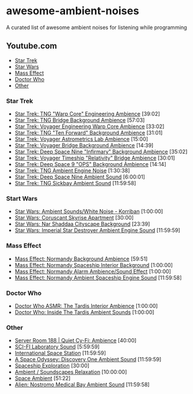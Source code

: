 # awesome-ambient-noises
A curated list of awesome ambient noises for listening while programming

## Youtube.com

+ [Star Trek](#star-trek)
+ [Star Wars](#star-wars)
+ [Mass Effect](#mass-effect)
+ [Doctor Who](#doctor-who)
+ [Other](#other)

### Star Trek

* [Star Trek: TNG "Warp Core" Engineering Ambience](https://youtu.be/MNBA2U-L8dc) [39:02]
* [Star Trek: TNG Bridge Background Ambience](https://youtu.be/Yb3Yxz8bxj8) [57:03]
* [Star Trek: Voyager Engineering Warp Core Ambience](https://youtu.be/sfU0HKXXfiU) [33:02]
* [Star Trek: TNG "Ten Forward" Background Ambience](https://youtu.be/yUbAiDMLovw) [31:01]
* [Star Trek: Voyager Astrometrics Lab Ambience](https://youtu.be/CGOq_BP8_6c) [15:00]
* [Star Trek: Voyager Bridge Background Ambience](https://youtu.be/ZTDtH9uf24w) [14:39]
* [Star Trek: Deep Space Nine "Infirmary" Background Ambience](https://youtu.be/5LoAAiAFbwY) [35:02]
* [Star Trek: Voyager Timeship "Relativity" Bridge Ambience](https://youtu.be/30Yr-1-cc4M) [30:01]
* [Star Trek: Deep Space 9 "OPS" Background Ambience](https://youtu.be/mDEO07viY-g) [14:14]
* [Star Trek: TNG Ambient Engine Noise](https://youtu.be/cqCoUvz_nwI) [1:30:38]
* [Star Trek: Deep Space Nine Ambient Sound](https://youtu.be/k_vKrBDS4EU) [6:00:01]
* [Star Trek: TNG Sickbay Ambient Sound](https://youtu.be/s2wAw63HFuY) [11:59:58]

### Start Wars

* [Star Wars: Ambient Sounds/White Noise - Korriban](https://youtu.be/YlPFptEK1zM) [1:00:00]
* [Star Wars: Coruscant Skyrise Apartment](https://youtu.be/D24_zcoiTj0) [30:00]
* [Star Wars: Nar Shaddaa Cityscape Background](https://youtu.be/NP7O-g-azyI) [23:39]
* [Star Wars: Imperial Star Destroyer Ambient Engine Sound](https://youtu.be/GlQ3GC_Ddmk) [11:59:59]
 

### Mass Effect

* [Mass Effect: Normandy Background Ambience](https://youtu.be/TIH8UA5Zb-4) [59:51]
* [Mass Effect: Normandy Spaceship Interior Background](https://youtu.be/HfWU_y8fnTA) [1:00:00]
* [Mass Effect: Normandy Alarm Ambience/Sound Effect](https://youtu.be/N4oY5qWVpqE) [1:00:00]
* [Mass Effect: Normandy Ambient Spaceship Engine Sound](https://youtu.be/mopMCLbt1L0) [11:59:58]

### Doctor Who

* [Doctor Who ASMR: The Tardis Interior Ambience](https://youtu.be/hdZv3pId_p8) [1:00:00]
* [Doctor Who: Inside The Tardis Ambient Sounds](https://youtu.be/lHBQqfO-p50) [1:00:00]

### Other

* [Server Room 188 | Quiet Cy-Fi: Ambience](https://youtu.be/NeESf9aCZHQ) [40:00]
* [SCI-FI Laboratory Sound](https://youtu.be/RhP7RZrNZTg) [5:59:59]
* [International Space Station](https://youtu.be/SzSkCCs34MU) [11:59:59]
* [A Space Odyssey: Discovery One Ambient Sound](https://youtu.be/7g27GTH-KaM) [11:59:59]
* [Spaceship Exploration](https://youtu.be/sFmQ55LmOoA) [30:00]
* [Ambient / Soundscapes Relaxation](https://youtu.be/8JsG_fWWojM) [10:00:00]
* [Space Ambient](https://youtu.be/MYqsKJAmsOE) [51:22]
* [Alien: Nostromo Medical Bay Ambient Sound](https://youtu.be/Eta5t850U3M) [11:59:58]


